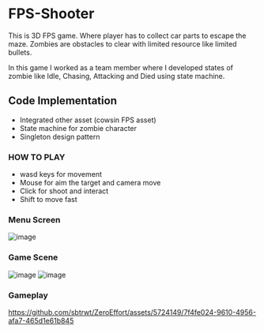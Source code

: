 # FPS-Shooter
This is 3D FPS game. Where player has to collect car parts to escape the maze. Zombies are obstacles to clear with limited resource like limited bullets.

In this game I worked as a team member where I developed states of zombie like Idle, Chasing, Attacking and Died using state machine.

## Code Implementation
- Integrated other asset (cowsin FPS asset)
- State machine for zombie character 
- Singleton design pattern
  
### HOW TO PLAY
- wasd keys for movement
- Mouse for aim the target and camera move
- Click for shoot and interact
- Shift to move fast
  

### Menu Screen
![image](https://github.com/sbtrwt/ZeroEffort/assets/5724149/758b1294-269c-4827-8209-40ceaa992727)

### Game Scene 
![image](https://github.com/sbtrwt/ZeroEffort/assets/5724149/84706743-ad02-4894-b4c4-9e8f3616833d)
![image](https://github.com/sbtrwt/ZeroEffort/assets/5724149/3e57c352-f63a-4ac9-a0f1-59fef86e529a)


### Gameplay

https://github.com/sbtrwt/ZeroEffort/assets/5724149/7f4fe024-9610-4956-afa7-465d1e61b845

